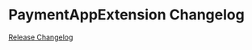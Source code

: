 # PaymentAppExtension Changelog

[Release Changelog](https://github.com/spryker/payment-app-extension/releases)
